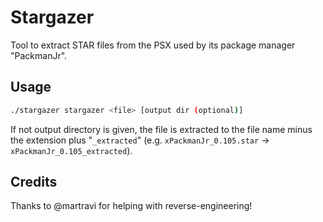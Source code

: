 # Stargazer

Tool to extract STAR files from the PSX used by its package manager "PackmanJr".

## Usage

```bash
./stargazer stargazer <file> [output dir (optional)]
```

If not output directory is given, the file is extracted to the file name minus the extension plus "`_extracted`" (e.g. `xPackmanJr_0.105.star` -> `xPackmanJr_0.105_extracted`).

## Credits
Thanks to @martravi for helping with reverse-engineering!
